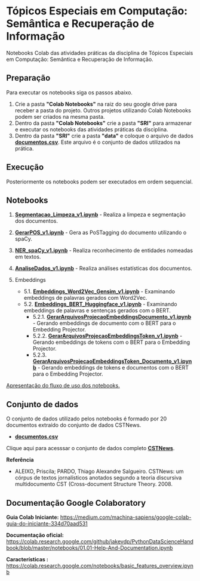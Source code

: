 # Tópicos Especiais em Computação: Semântica e Recuperação de Informação

Notebooks Colab das atividades práticas da disciplina de Tópicos Especiais em Computação: Semântica e Recuperação de Informação.

## **Preparação**

Para executar os notebooks siga os passos abaixo.
1. Crie a pasta **"Colab Notebooks"** na raiz do seu google drive para receber a pasta do projeto. Outros projetos utilizando Colab Notebooks podem ser criados na mesma pasta.
2. Dentro da pasta **"Colab Notebooks"** crie a pasta **"SRI"** para armazenar e executar os notebooks das atividades práticas da disciplina.
3. Dentro da pasta **"SRI"** crie a pasta **"data"** e coloque o arquivo de dados [**documentos.csv**](https://github.com/osmarbraz/sri/blob/main/data/documentos.csv). Este arquivo é o conjunto de dados utilizados na prática.

## **Execução**
Posteriormente os notebooks podem ser executados em ordem sequencial.

## Notebooks
1. [**Segmentacao_Limpeza_v1.ipynb**](https://github.com/osmarbraz/sri/blob/main/1_Segmentacao_Limpeza_v1.ipynb) - Realiza a limpeza e segmentação dos documentos.
2. [**GerarPOS_v1.ipynb**](https://github.com/osmarbraz/sri/blob/main/2_GerarPOS_v1.ipynb) - Gera as PoSTagging do documento utilizando o spaCy.
3. [**NER_spaCy_v1.ipynb**](https://github.com/osmarbraz/sri/blob/main/3_NER_spaCy_v1.ipynb) - Realiza reconhecimento de entidades nomeadas em textos.
4. [**AnaliseDados_v1.ipynb**](https://github.com/osmarbraz/sri/blob/main/4_AnaliseDados_v1.ipynb) - Realiza análises estatísticas dos documentos.

5. Embeddings
	- 5.1. [**Embeddings_Word2Vec_Gensim_v1.ipynb**](https://github.com/osmarbraz/sri/blob/main/5_1_Embeddings_Word2Vec_Gensim_v1.ipynb) - Examinando embeddings de palavras gerados com Word2Vec.
	- 5.2. [**Embeddings_BERT_Huggingface_v1.ipynb**](https://github.com/osmarbraz/sri/blob/main/5_2_Embeddings_BERT_Huggingface_v1.ipynb) - Examinando embeddings de palavras e sentenças gerados com o BERT.
		- 5.2.1. [**GerarArquivosProjecaoEmbeddingsDocumento_v1.ipynb**](https://github.com/osmarbraz/sri/blob/main/5_2_1_GerarArquivosProjecaoEmbeddingsDocumento_v1.ipynb) - Gerando embeddings de documento com o BERT para o Embedding Projector.
		- 5.2.2. [**GerarArquivosProjecaoEmbeddingsToken_v1.ipynb**](https://github.com/osmarbraz/sri/blob/main/5_2_2_GerarArquivosProjecaoEmbeddingsToken_v1.ipynb) - Gerando embeddings de tokens com o BERT para o Embedding Projector.
		- 5.2.3. [**GerarArquivosProjecaoEmbeddingsToken_Documento_v1.ipynb**](https://github.com/osmarbraz/sri/blob/main/5_2_3_GerarArquivosProjecaoEmbeddingsToken_Documento_v1.ipynb) - Gerando embeddings de tokens e documentos com o BERT para o Embedding Projector.

[Apresentação do fluxo de uso dos notebooks.](https://docs.google.com/presentation/d/1W5TRri89JVVyQVGz9IOeQIa9jk186w4c/edit#slide=id.gf4978a6ef2_0_24)

## Conjunto de dados
O conjunto de dados utilizado pelos notebooks é formado por 20 documentos extraído do conjunto de dados CSTNews. 

* [**documentos.csv**](https://github.com/osmarbraz/sri/blob/main/data/documentos.csv)

Clique aqui para acesssar o conjunto de dados completo [**CSTNews**](https://sites.icmc.usp.br/taspardo/sucinto/files/CSTNews%206.0.zip). 

**Referência**
- ALEIXO, Priscila; PARDO, Thiago Alexandre Salgueiro. CSTNews: um córpus de textos jornalísticos anotados segundo a teoria discursiva multidocumento CST (Cross-document Structure Theory. 2008.

## Documentação Google Colaboratory

**Guia Colab Iniciante:**
https://medium.com/machina-sapiens/google-colab-guia-do-iniciante-334d70aad531

**Documentação oficial:**
https://colab.research.google.com/github/jakevdp/PythonDataScienceHandbook/blob/master/notebooks/01.01-Help-And-Documentation.ipynb
 
**Características :**
https://colab.research.google.com/notebooks/basic_features_overview.ipynb